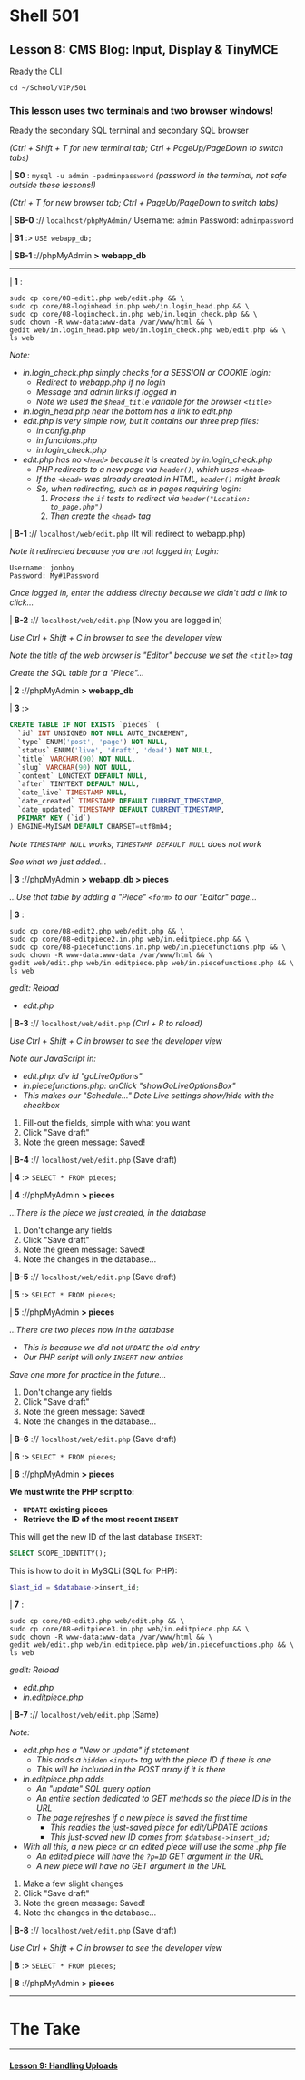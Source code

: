 # Shell 501
## Lesson 8: CMS Blog: Input, Display & TinyMCE

Ready the CLI

`cd ~/School/VIP/501`

### This lesson uses two terminals and two browser windows!

Ready the secondary SQL terminal and secondary SQL browser

*(Ctrl + Shift + T for new terminal tab; Ctrl + PageUp/PageDown to switch tabs)*

| **S0** : `mysql -u admin -padminpassword` *(password in the terminal, not safe outside these lessons!)*

*(Ctrl + T for new browser tab; Ctrl + PageUp/PageDown to switch tabs)*

| **SB-0** :// `localhost/phpMyAdmin/` Username: `admin` Password: `adminpassword`

| **S1** :> `USE webapp_db;`

| **SB-1** ://phpMyAdmin **> webapp_db**

___

| **1** :
```
sudo cp core/08-edit1.php web/edit.php && \
sudo cp core/08-loginhead.in.php web/in.login_head.php && \
sudo cp core/08-logincheck.in.php web/in.login_check.php && \
sudo chown -R www-data:www-data /var/www/html && \
gedit web/in.login_head.php web/in.login_check.php web/edit.php && \
ls web
```

*Note:*

- *in.login_check.php simply checks for a SESSION or COOKIE login:*
  - *Redirect to webapp.php if no login*
  - *Message and admin links if logged in*
  - *Note we used the `$head_title` variable for the browser `<title>`*
- *in.login_head.php near the bottom has a link to edit.php*
- *edit.php is very simple now, but it contains our three prep files:*
  - *in.config.php*
  - *in.functions.php*
  - *in.login_check.php*
- *edit.php has no `<head>` because it is created by in.login_check.php*
  - *PHP redirects to a new page via `header()`, which uses `<head>`*
  - *If the `<head>` was already created in HTML, `header()` might break*
  - *So, when redirecting, such as in pages requiring login:*
    1. *Process the `if` tests to redirect via `header("Location: to_page.php")`*
    2. *Then create the `<head>` tag*

| **B-1** :// `localhost/web/edit.php` (It will redirect to webapp.php)

*Note it redirected because you are not logged in; Login:*

```
Username: jonboy
Password: My#1Password
```

*Once logged in, enter the address directly because we didn't add a link to click...*

| **B-2** :// `localhost/web/edit.php` (Now you are logged in)

*Use Ctrl + Shift + C in browser to see the developer view*

*Note the title of the web browser is "Editor" because we set the `<title>` tag*

*Create the SQL table for a "Piece"...*

| **2** ://phpMyAdmin **> webapp_db**

| **3** :>
```sql
CREATE TABLE IF NOT EXISTS `pieces` (
  `id` INT UNSIGNED NOT NULL AUTO_INCREMENT,
  `type` ENUM('post', 'page') NOT NULL,
  `status` ENUM('live', 'draft', 'dead') NOT NULL,
  `title` VARCHAR(90) NOT NULL,
  `slug` VARCHAR(90) NOT NULL,
  `content` LONGTEXT DEFAULT NULL,
  `after` TINYTEXT DEFAULT NULL,
  `date_live` TIMESTAMP NULL,
  `date_created` TIMESTAMP DEFAULT CURRENT_TIMESTAMP,
  `date_updated` TIMESTAMP DEFAULT CURRENT_TIMESTAMP,
  PRIMARY KEY (`id`)
) ENGINE=MyISAM DEFAULT CHARSET=utf8mb4;
```

*Note `TIMESTAMP NULL` works; `TIMESTAMP DEFAULT NULL` does not work*

*See what we just added...*

| **3** ://phpMyAdmin **> webapp_db > pieces**

*...Use that table by adding a "Piece" `<form>` to our "Editor" page...*

| **3** :
```
sudo cp core/08-edit2.php web/edit.php && \
sudo cp core/08-editpiece2.in.php web/in.editpiece.php && \
sudo cp core/08-piecefunctions.in.php web/in.piecefunctions.php && \
sudo chown -R www-data:www-data /var/www/html && \
gedit web/edit.php web/in.editpiece.php web/in.piecefunctions.php && \
ls web
```

*gedit: Reload*

- *edit.php*

| **B-3** :// `localhost/web/edit.php` *(Ctrl + R to reload)*

*Use Ctrl + Shift + C in browser to see the developer view*

*Note our JavaScript in:*

- *edit.php: div id "goLiveOptions"*
- *in.piecefunctions.php: onClick "showGoLiveOptionsBox"*
- *This makes our "Schedule..." Date Live settings show/hide with the checkbox*

1. Fill-out the fields, simple with what you want
2. Click "Save draft"
3. Note the green message: Saved!

| **B-4** :// `localhost/web/edit.php` (Save draft)

| **4** :> `SELECT * FROM pieces;`

| **4** ://phpMyAdmin **> pieces**

*...There is the piece we just created, in the database*

1. Don't change any fields
2. Click "Save draft"
3. Note the green message: Saved!
4. Note the changes in the database...

| **B-5** :// `localhost/web/edit.php` (Save draft)

| **5** :> `SELECT * FROM pieces;`

| **5** ://phpMyAdmin **> pieces**

*...There are two pieces now in the database*

- *This is because we did not `UPDATE` the old entry*
- *Our PHP script will only `INSERT` new entries*

*Save one more for practice in the future...*

1. Don't change any fields
2. Click "Save draft"
3. Note the green message: Saved!
4. Note the changes in the database...

| **B-6** :// `localhost/web/edit.php` (Save draft)

| **6** :> `SELECT * FROM pieces;`

| **6** ://phpMyAdmin **> pieces**

**We must write the PHP script to:**
- **`UPDATE` existing pieces**
- **Retrieve the ID of the most recent `INSERT`**

This will get the new ID of the last database `INSERT`:

```sql
SELECT SCOPE_IDENTITY();
```

This is how to do it in MySQLi (SQL for PHP):

```php
$last_id = $database->insert_id;
```

| **7** :
```
sudo cp core/08-edit3.php web/edit.php && \
sudo cp core/08-editpiece3.in.php web/in.editpiece.php && \
sudo chown -R www-data:www-data /var/www/html && \
gedit web/edit.php web/in.editpiece.php web/in.piecefunctions.php && \
ls web
```

*gedit: Reload*

- *edit.php*
- *in.editpiece.php*

| **B-7** :// `localhost/web/edit.php` (Same)

*Note:*

- *edit.php has a "New or update" if statement*
  - *This adds a `hidden` `<input>` tag with the piece ID if there is one*
  - *This will be included in the POST array if it is there*
- *in.editpiece.php adds*
  - *An "update" SQL query option*
  - *An entire section dedicated to GET methods so the piece ID is in the URL*
  - *The page refreshes if a new piece is saved the first time*
    - *This readies the just-saved piece for edit/UPDATE actions*
    - *This just-saved new ID comes from `$database->insert_id;`*
- *With all this, a new piece or an edited piece will use the same .php file*
  - *An edited piece will have the `?p=ID` GET argument in the URL*
  - *A new piece will have no GET argument in the URL*

1. Make a few slight changes
2. Click "Save draft"
3. Note the green message: Saved!
4. Note the changes in the database...

| **B-8** :// `localhost/web/edit.php` (Save draft)

*Use Ctrl + Shift + C in browser to see the developer view*

| **8** :> `SELECT * FROM pieces;`

| **8** ://phpMyAdmin **> pieces**

___

# The Take

___

#### [Lesson 9: Handling Uploads](https://github.com/inkVerb/vip/blob/master/501-shell/Lesson-09.md)
